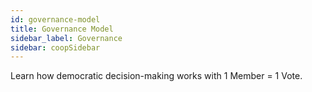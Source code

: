 ```yaml
---
id: governance-model
title: Governance Model
sidebar_label: Governance
sidebar: coopSidebar
---
```


Learn how democratic decision-making works with 1 Member = 1 Vote.
